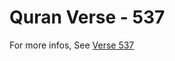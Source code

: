 # Quran Verse - 537 

For more infos, See [Verse 537](https://www.quranbookk.com/quran/search?q=537)